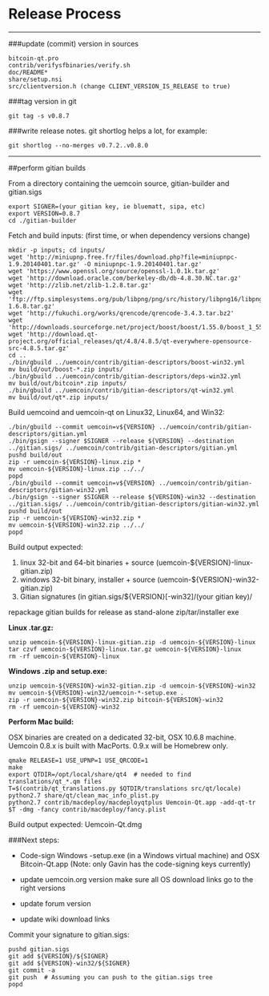 Release Process
====================

* * *

###update (commit) version in sources


	bitcoin-qt.pro
	contrib/verifysfbinaries/verify.sh
	doc/README*
	share/setup.nsi
	src/clientversion.h (change CLIENT_VERSION_IS_RELEASE to true)

###tag version in git

	git tag -s v0.8.7

###write release notes. git shortlog helps a lot, for example:

	git shortlog --no-merges v0.7.2..v0.8.0

* * *

##perform gitian builds

 From a directory containing the uemcoin source, gitian-builder and gitian.sigs
  
	export SIGNER=(your gitian key, ie bluematt, sipa, etc)
	export VERSION=0.8.7
	cd ./gitian-builder

 Fetch and build inputs: (first time, or when dependency versions change)

	mkdir -p inputs; cd inputs/
	wget 'http://miniupnp.free.fr/files/download.php?file=miniupnpc-1.9.20140401.tar.gz' -O miniupnpc-1.9.20140401.tar.gz'
	wget 'https://www.openssl.org/source/openssl-1.0.1k.tar.gz'
	wget 'http://download.oracle.com/berkeley-db/db-4.8.30.NC.tar.gz'
	wget 'http://zlib.net/zlib-1.2.8.tar.gz'
	wget 'ftp://ftp.simplesystems.org/pub/libpng/png/src/history/libpng16/libpng-1.6.8.tar.gz'
	wget 'http://fukuchi.org/works/qrencode/qrencode-3.4.3.tar.bz2'
	wget 'http://downloads.sourceforge.net/project/boost/boost/1.55.0/boost_1_55_0.tar.bz2'
	wget 'http://download.qt-project.org/official_releases/qt/4.8/4.8.5/qt-everywhere-opensource-src-4.8.5.tar.gz'
	cd ..
	./bin/gbuild ../uemcoin/contrib/gitian-descriptors/boost-win32.yml
	mv build/out/boost-*.zip inputs/
	./bin/gbuild ../uemcoin/contrib/gitian-descriptors/deps-win32.yml
	mv build/out/bitcoin*.zip inputs/
	./bin/gbuild ../uemcoin/contrib/gitian-descriptors/qt-win32.yml
	mv build/out/qt*.zip inputs/

 Build uemcoind and uemcoin-qt on Linux32, Linux64, and Win32:
  
	./bin/gbuild --commit uemcoin=v${VERSION} ../uemcoin/contrib/gitian-descriptors/gitian.yml
	./bin/gsign --signer $SIGNER --release ${VERSION} --destination ../gitian.sigs/ ../uemcoin/contrib/gitian-descriptors/gitian.yml
	pushd build/out
	zip -r uemcoin-${VERSION}-linux.zip *
	mv uemcoin-${VERSION}-linux.zip ../../
	popd
	./bin/gbuild --commit uemcoin=v${VERSION} ../uemcoin/contrib/gitian-descriptors/gitian-win32.yml
	./bin/gsign --signer $SIGNER --release ${VERSION}-win32 --destination ../gitian.sigs/ ../uemcoin/contrib/gitian-descriptors/gitian-win32.yml
	pushd build/out
	zip -r uemcoin-${VERSION}-win32.zip *
	mv uemcoin-${VERSION}-win32.zip ../../
	popd

  Build output expected:

  1. linux 32-bit and 64-bit binaries + source (uemcoin-${VERSION}-linux-gitian.zip)
  2. windows 32-bit binary, installer + source (uemcoin-${VERSION}-win32-gitian.zip)
  3. Gitian signatures (in gitian.sigs/${VERSION}[-win32]/(your gitian key)/

repackage gitian builds for release as stand-alone zip/tar/installer exe

**Linux .tar.gz:**

	unzip uemcoin-${VERSION}-linux-gitian.zip -d uemcoin-${VERSION}-linux
	tar czvf uemcoin-${VERSION}-linux.tar.gz uemcoin-${VERSION}-linux
	rm -rf uemcoin-${VERSION}-linux

**Windows .zip and setup.exe:**

	unzip uemcoin-${VERSION}-win32-gitian.zip -d uemcoin-${VERSION}-win32
	mv uemcoin-${VERSION}-win32/uemcoin-*-setup.exe .
	zip -r uemcoin-${VERSION}-win32.zip bitcoin-${VERSION}-win32
	rm -rf uemcoin-${VERSION}-win32

**Perform Mac build:**

  OSX binaries are created on a dedicated 32-bit, OSX 10.6.8 machine.
  Uemcoin 0.8.x is built with MacPorts.  0.9.x will be Homebrew only.

	qmake RELEASE=1 USE_UPNP=1 USE_QRCODE=1
	make
	export QTDIR=/opt/local/share/qt4  # needed to find translations/qt_*.qm files
	T=$(contrib/qt_translations.py $QTDIR/translations src/qt/locale)
	python2.7 share/qt/clean_mac_info_plist.py
	python2.7 contrib/macdeploy/macdeployqtplus Uemcoin-Qt.app -add-qt-tr $T -dmg -fancy contrib/macdeploy/fancy.plist

 Build output expected: Uemcoin-Qt.dmg

###Next steps:

* Code-sign Windows -setup.exe (in a Windows virtual machine) and
  OSX Bitcoin-Qt.app (Note: only Gavin has the code-signing keys currently)

* update uemcoin.org version
  make sure all OS download links go to the right versions

* update forum version

* update wiki download links

Commit your signature to gitian.sigs:

	pushd gitian.sigs
	git add ${VERSION}/${SIGNER}
	git add ${VERSION}-win32/${SIGNER}
	git commit -a
	git push  # Assuming you can push to the gitian.sigs tree
	popd

